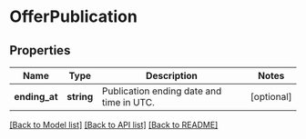 # OfferPublication

## Properties
Name | Type | Description | Notes
------------ | ------------- | ------------- | -------------
**ending_at** | **string** | Publication ending date and time in UTC. | [optional] 

[[Back to Model list]](../../README.md#documentation-for-models) [[Back to API list]](../../README.md#documentation-for-api-endpoints) [[Back to README]](../../README.md)

